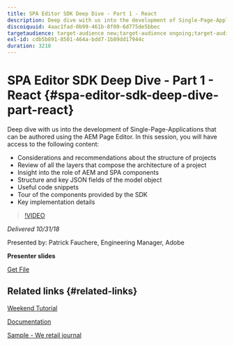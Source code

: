 ```yaml
---
title: SPA Editor SDK Deep Dive - Part 1 - React
description: Deep dive with us into the development of Single-Page-Applications that can be authored using the AEM Page Editor.
discoiquuid: 4aac1fad-0b99-461b-8f09-6d775de5bbec
targetaudience: target-audience new;target-audience ongoing;target-audience upgrader
exl-id: cdb5b891-8501-464a-bdd7-1b89dd17944c
duration: 3218
---
```

# SPA Editor SDK Deep Dive - Part 1 - React {#spa-editor-sdk-deep-dive-part-react}

Deep dive with us into the development of Single-Page-Applications that can be authored using the AEM Page Editor. In this session, you will have access to the following content:

* Considerations and recommendations about the structure of projects
* Review of all the layers that compose the architecture of a project
* Insight into the role of AEM and SPA components
* Structure and key JSON fields of the model object
* Useful code snippets
* Tour of the components provided by the SDK
* Key implementation details

>[!VIDEO](https://video.tv.adobe.com/v/25194/?quality=9)

*Delivered 10/31/18*

Presented by: Patrick Fauchere, Engineering Manager, Adobe

**Presenter slides**

[Get File](assets/aem-gems-spa-editordeepdive-react-10312018.pdf)

## Related links {#related-links}

[Weekend Tutorial](https://experienceleague.adobe.com/docs/experience-manager-learn/getting-started-wknd-tutorial-develop/overview.html)

[Documentation](https://helpx.adobe.com/experience-manager/6-4/sites/developing/using/spa-overview.html)

[Sample - We retail journal](https://github.com/adobe/aem-sample-we-retail-journal)

<!--
[Get back to the Overview](https://helpx.adobe.com/experience-manager/kt/eseminars/gems/aem-index.html)
-->
